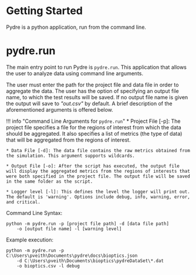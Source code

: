 # Getting Started

Pydre is a python application, run from the command line. 

# pydre.run

The main entry point to run Pydre is `pydre.run`. This application that allows the user to analyze data using command line arguments.

The user must enter the path for the project file and data file in order to aggregate the data. The user has the option of specifying an output file name, to which the test results will be saved. If no output file name is given the output will save to _"out.csv"_ by default. A brief description of the aforementioned arguments is offered below.

!!! info "Command Line Arguments for `pydre.run`"
    * Project File [-p]: The project file specifies a file for the regions of interest from which the data should be aggregated. It also specifies a list of metrics (the type of data) that will be aggregated from the regions of interest. 

    * Data File [-d]: The data file contains the raw metrics obtained from the simulation. This argument supports wildcards.
    
    * Output File [-o]: After the script has executed, the output file will display the aggregated metrics from the regions of interests that were both specified in the project file. The output file will be saved in the same folder as the script. 
    
    * Logger level [-l]: This defines the level the logger will print out. The default is 'warning'. Options include debug, info, warning, error, and critical.
  
Command Line Syntax: 
```
python -m pydre.run -p [project file path] -d [data file path] 
    -o [output file name] -l [warning level]
```

Example execution: 
```
python -m pydre.run -p C:\Users\pveith\Documents\pydre\docs\bioptics.json 
    -d C:\Users\pveith\Documents\bioptics\pydreDataSet\*.dat 
    -o bioptics.csv -l debug
```
